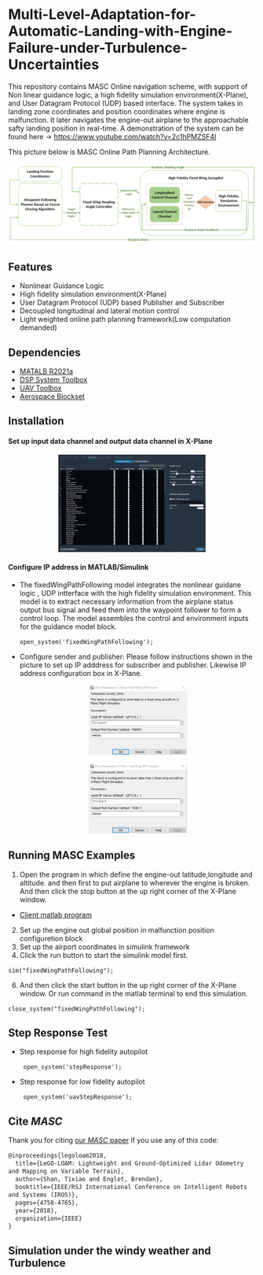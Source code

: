 # Multi-Level-Adaptation-for-Automatic-Landing-with-Engine-Failure-under-Turbulence-Uncertainties

This repository contains MASC Online navigation scheme, with support of Non linear guidance logic, a high fidelity simulation environment(X-Plane), and User Datagram Protocol (UDP) based interface. The system takes in landing zone coordinates and position coordinates where engine is malfunction. It later navigates the engine-out airplane to the approachable safty landing position in real-time. A demonstration of the system can be found here -> https://www.youtube.com/watch?v=2c1hPMZSF4I

This picture below is MASC Online Path Planning Architecture.
<p align='center'>
    <img src="/MASC(Online Navigation Module)/graph/MASC Autopilot.png" alt="drawing" width="700"/>
</p>


## Features

- Nonlinear Guidance Logic
- High fidelity simulation environment(X-Plane)
- User Datagram Protocol (UDP) based Publisher and Subscriber
- Decoupled longitudinal and lateral motion control
- Light weighted online path planning framework(Low computation demanded)

## Dependencies

- [MATALB R2021a](https://www.mathworks.com/products/new_products/previous_release_overview.html)
- [DSP System Toolbox](https://www.mathworks.com/products/dsp-system.html)
- [UAV Toolbox](https://www.mathworks.com/products/uav.html)
- [Aerospace Blockset](https://www.mathworks.com/products/aerospace-blockset.html)


## Installation


#### Set up input data channel and output data channel in X-Plane

   <p align='center'>
    <img src="/MASC(Online Navigation Module)/graph/IO_configure.png" alt="drawing" width="300"/>
   </p>

#### Configure IP address in MATLAB/Simulink

- The fixedWingPathFollowing model integrates the nonlinear guidane logic , UDP intterface
  with the high fidelity simulation environment. This model is to extract necessary information
  from the airplane status output bus signal and feed them into the waypoint follower to form 
  a control loop. The model assembles the control and environment inputs for the guidance model
  block.
 
   ```
   open_system('fixedWingPathFollowing');
   ```
-  Configure sender and publisher: Please follow instructions shown in the picture to set up 
   IP adddress for subscriber and publisher. Likewise  IP address configuration box in X-Plane.
   
   <p align='center'>
    <img src="/MASC(Online Navigation Module)/graph/Publisher_Config.png" alt="drawing" width="200"/>
   </p>
   
   <p align='center'>
    <img src="/MASC(Online Navigation Module)/graph/Subscriber_Config.png" alt="drawing" width="200"/>
   </p>


    
## Running MASC Examples
   
1.  Open the program in which define the engine-out latitude,longitude and altitude. and then first 
    to put airplane to wherever the engine is broken. And then click the stop button at the up right 
    corner of the X-Plane window. 
   - [Client matlab program](https://github.com/haotiangu/XPlaneConnect.git)
2.  Set up the engine out global position in malfunction position configuretion block
3.  Set up the airport coordinates in simulink framework
4.  Click the run button to start the simulink model first.   
   ```
   sim("fixedWingPathFollowing");
   ``` 
6.  And then click the start button in the up right
   corner of the X-Plane window. Or run command in the matlab terminal to end this simulation.
 
   ```
   close_system("fixedWingPathFollowing");
   ``` 

## Step Response Test

- Step response for high fidelity autopilot
   ```
    open_system('stepResponse');
   ```

- Step response for low fidelity autopilot
   ```
    open_system('uavStepResponse');
   ```
## Cite *MASC*

Thank you for citing [our *MASC* paper](./AIAA_SciTech_2023___Automatic_Emergency_Landing.pdf) if you use any of this code: 
```
@inproceedings{legoloam2018,
  title={LeGO-LOAM: Lightweight and Ground-Optimized Lidar Odometry and Mapping on Variable Terrain},
  author={Shan, Tixiao and Englot, Brendan},
  booktitle={IEEE/RSJ International Conference on Intelligent Robots and Systems (IROS)},
  pages={4758-4765},
  year={2018},
  organization={IEEE}
}
```

## Simulation under the windy weather and Turbulence

